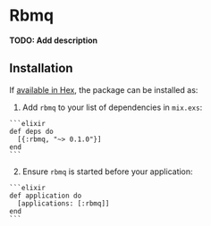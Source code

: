 # Rbmq

**TODO: Add description**

## Installation

If [available in Hex](https://hex.pm/docs/publish), the package can be installed as:

  1. Add `rbmq` to your list of dependencies in `mix.exs`:

    ```elixir
    def deps do
      [{:rbmq, "~> 0.1.0"}]
    end
    ```

  2. Ensure `rbmq` is started before your application:

    ```elixir
    def application do
      [applications: [:rbmq]]
    end
    ```


